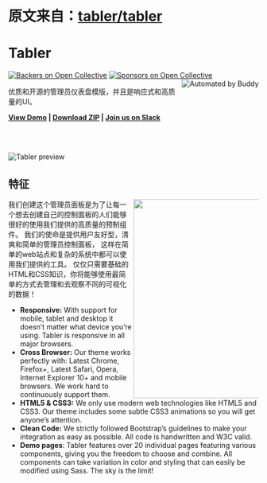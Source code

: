  # 原文来自：[tabler/tabler](https://github.com/tabler/tabler)
 
 # Tabler 
[![Backers on Open Collective](https://opencollective.com/tabler/backers/badge.svg)](#backers)
 [![Sponsors on Open Collective](https://opencollective.com/tabler/sponsors/badge.svg)](#sponsors) 
<a href="https://buddy.works"><img src="https://assets.buddy.works/automated-dark.svg" alt="Automated by Buddy" align="right"></a>

优质和开源的管理员仪表盘模版，并且是响应式和高质量的UI。

<strong><a href="https://tabler.github.io/demo/">View Demo</a> | <a href="https://github.com/tabler/tabler/archive/master.zip">Download ZIP</a> | <a href="https://goo.gl/zJP2dT">Join us on Slack</a></strong>

<br><br>

![Tabler preview](https://tabler.github.io/assets/images/dashboard.png)

## 特征

<img src="https://tabler.github.io/assets/images/features/features-2.png" width="400" align="right" style="max-width: 50%">

我们创建这个管理员面板是为了让每一个想去创建自己的控制面板的人们能够很好的使用我们提供的高质量的预制组件。
我们的使命是提供用户友好型，清爽和简单的管理员控制面板，
这样在简单的web站点和复杂的系统中都可以使用我们提供的工具。
仅仅只需要基础的HTML和CSS知识，你将能够使用最简单的方式去管理和去观察不同的可视化的数据！


* **Responsive:** With support for mobile, tablet and desktop it doesn’t matter what device you’re using. Tabler is responsive in all major browsers.
* **Cross Browser:** Our theme works perfectly with: Latest Chrome, Firefox+, Latest Safari, Opera, Internet Explorer 10+ and mobile browsers. We work hard to continuously support them.
* **HTML5 & CSS3:** We only use modern web technologies like HTML5 and CSS3. Our theme includes some subtle CSS3 animations so you will get anyone’s attention.
* **Clean Code:** We strictly followed Bootstrap’s guidelines to make your integration as easy as possible. All code is handwritten and W3C valid.
* **Demo pages**: Tabler features over 20 individual pages featuring various components, giving you the freedom to choose and combine. All components can take variation in color and styling that can easily be modified using Sass. The sky is the limit!

